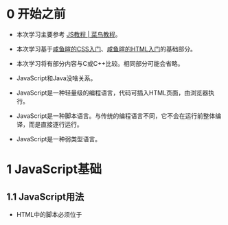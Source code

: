 
# 0 开始之前

- 本次学习主要参考 [JS教程 | 菜鸟教程](https://www.runoob.com/js/js-tutorial.html)。
- 本次学习基于[咸鱼暄的CSS入门](https://www.yuque.com/xianyuxuan/coding/css)、[咸鱼暄的HTML入门](https://www.yuque.com/xianyuxuan/coding/html)的基础部分。
- 本次学习将有部分内容与C或C++比较。相同部分可能会省略。

- JavaScript和Java没啥关系。
- JavaScript是一种轻量级的编程语言，代码可插入HTML页面，由浏览器执行。
- JavaScript是一种脚本语言。与传统的编程语言不同，它不会在运行前整体编译，而是直接逐行运行。
- JavaScript是一种弱类型语言。


# 1 JavaScript基础


## 1.1 JavaScript用法

- HTML中的脚本必须位于<script>元素内。可被放在<head>或<body>部分中。
- <script>既可以包含脚本语句，也可以通过 **src** 属性指向外部脚本文件。
- 如果使用src属性，<script>必须是空的。
- 外部JavaScript的扩展名为 **.js** 。外部脚本不能包含<script>标签。


## 1.2 JavaScript输出
JavaScript可以通过不同的方式输出数据：

   - **window.alart()** 可以弹出警告框。括号中填入要输出的变量/常量。
   - **innerHTML** 可以用来修改HTML元素的内容。这需要首先访问某个HTML元素，使用 **document.getElementById( **_**id**_ **)** 方法来访问具有特定id属性的元素。
      - 例如： `document.getElementById("name").innerHTML = 'xyx';` 

或者，使用 **this.innerHTML = **_**content**_ 来更改当前元素的内容。

   - **document.write()** 可以用来将内容写入HTML文档。括号中填入要输出的变量/常量。
      - 注意：在文档已经加载后使用此方法会讲已加载的内容覆盖。
   - **console.log()** 可以将内容写到控制台。在浏览器中使用F12启动调试模式。 


## 1.3 JavaScript基本语法


### 1.3.1 JavaScript字面量
编程语言中，一般固定值称为字面量。

      - **数字字面量    **整数/小数/科学计数
      - **字符串字面量    ** 可以使用单引号或双引号
      - **表达式字面量**     
      - **数组字面量**     如 [40, 100, 5]
      - **对象字面量**     如 { name:"xyx", age:19 }
      - **函数字面量**     如 function F(a,b) { return a + b; }


### 1.3.2 JavaScript变量
使用关键字 **var** 来定义变量，使用等号来赋值。变量的值可以为上述字面量的类型。

      - 变量名称对大小写敏感，以字母 _ $开头。
      - 重新声明变量，原来的值不会丢失。
      - 未被赋值的变量，值为 **undefined** 。


### 1.3.3 JavaScript数据类型

      - **基本类型** ：字符串（String），数字（Number），布尔型（Boolean），空（Null），未定义（Undefined）
      - **引用类型** ：对象（Object），数组（Array），函数（Function）
      - JavaScript的变量均为对象。因此声明变量时，可以使用 **new** 来定义其类型。
      - 可以使用 **typeof** 操作符来检测变量的数据类型。如：
```javascript
typeof "John"                // 返回 string 
typeof 3.14                  // 返回 number
typeof NaN                   // 返回 number
typeof false                 // 返回 boolean
typeof [1,2,3,4]             // 返回 object （数组是一种特殊的对象类型）
typeof {name:'John', age:34} // 返回 object
typeof null									 // 返回 object （null值为空（null），但类型为对象）
typeof undefined						 // 返回 undefined
typeof function f(){}				 // 返回 function
typeof new Date()						 // 返回 object
typeof /e./									 // 返回 object （正则表达式是一种特殊的对象类型）
```

         - 可以看到，其中数组、date、正则表达式等均返回对象类型，我们可以通过下面的 **constructor** 属性判断。

      - **constructor** 属性返回JavaScript变量的构造函数。如：
```javascript
"John".constructor                 // 返回函数 String()  { [native code] }
(3.14).constructor                 // 返回函数 Number()  { [native code] }
false.constructor                  // 返回函数 Boolean() { [native code] }
[1,2,3,4].constructor              // 返回函数 Array()   { [native code] }
{name:'John', age:34}.constructor  // 返回函数 Object()  { [native code] }
new Date().constructor             // 返回函数 Date()    { [native code] }
function () {}.constructor         // 返回函数 Function(){ [native code] }
/e./.constructor									 // 返回函数 RegExp()  { [native code] }
```

         - 注：其中的[native code]表示函数的表达式为已被编译为特定于处理器的机器码的代码，无法显示。
         - 对于返回的函数，我们可以使用函数的toString()方法转化为字符串，并使用字符串的indexOf()方法（返回指定字符串在字符串中首次出现的位置，如果没有找到返回-1）查看函数中是否包含字符串"Array"或"Date"等来判断。如`if(name.constructor.toString().indexOf("Array") > -1)`。
         - 关于正则表达式的更多内容，参见1.3.10。


### 1.3.4 JavaScript对象

      - 对象是拥有 **属性和方法** 的数据。
      - 对象属性即 **键值对（name:value）**。
      - 有两种方法访问对象的属性。如对于**var person = { name:"xyx", age:19 };  **：
         - **person.name    person.age**
         - **person["name"]    person['age']    **（注：JavaScript里单引号和双引号没啥区别qaq）
      - 对象中可以定义方法。如：
```javascript
var person = {
  name:"xyx",
  age:19,
	ageplus : function(x) { return 19 + x; }
};
```

      - 访问对象方法时：
         - **person.ageplus(1)** 会返回函数计算的值；
         - **person.ageplus** 会返回函数的定义（即冒号后面的东西qwq）。


### 1.3.5 JavaScript与HTML事件
HTML事件可以是浏览器事件，也可以是用户事件。常见的有：

      - **onchange** ，表单等HTML元素改变，如填写表单。在改变完成后。
      - **onclick** ，用户点击HTML元素。
      - **onmouseover** ，用户的在HTML元素上移动鼠标。
      - **onmouseout** ，用户的鼠标自HTML元素上移开。
      - **onkeydown** ，用户按下键盘按键。
      - **onload** ，浏览器已经完成页面加载。

更多事件，参见[HTML事件](https://www.runoob.com/jsref/dom-obj-event.html)。

在HTML元素中，可以添加事件属性。事件触发时，JavaScript可以执行一些代码。例如：<br />` <button onclick = "this.innerHTML='clicked'"> click </button>` <br />当然，也可以调用JavaScript方法。


### 1.3.6 JavaScript字符串

      - 单引号和双引号均可。
      - 可以用索引位置读取单个字符。如name[0]。
      - 可以添加转义字符。
      - 可以用内置属性 **length** 来计算字符串的长度。如name.length。


### 1.3.7 JavaScript运算符

      - 数字的计算、赋值同C。
      - 字符串可以直接用+号连接。
      - 字符串与数字相加返回字符串。
      - 比较运算符在C的基础上，还有===（绝对等于）和!==（不绝对等于），即==只要求值相等，而===要求值和类型都相等。
      - 逻辑运算符和C相同。


### 1.3.8 JavaScript语句

      - if-else, switch, for, while, do-while与C相同。
      - for-in语句用来循环遍历对象的属性。如：
```javascript
var person={fname:"Bill",lname:"Gates",age:56}; 
for (var x in person){ document.write(x+' '+person[x]+' '); }
```
输出为：fname Bill lname Gates age 56

      - break, continue可以如C中一样使用。但借用 **JavaScript标签** 还有以下用法：
         - 标记JavaScript语句：** _labelname_ : _statement(s)_**
         - 可以使用 **break _labelname_; **或 **continue _labelname_;** 跳出指定的代码（块）。其中带标签引用的continue语句只能用在循环中。


### 1.3.9 JavaScript类型转换

      - 转换为字符串： **String(), .toString()** 
      - 转换为数字： **Number()** 
      - 具体内容，参见[类型转换](https://www.runoob.com/js/js-type-conversion.html)。


### 1.3.10 JavaScript正则表达式

      - 正则表达式的基本语法是** /_regexp_/_modifier_ **，例如 `/xian*yu/i` 。
      - 其中 **regexp** 是正则表达式。相关知识，参见[咸鱼暄的正则表达式学习](https://www.yuque.com/xianyuxuan/coding/regexp)。
      - 其中 **modifier** 是修饰符。常见的修饰符有：
         - **i** ，ignoreCase，表示匹配大小写不敏感。
         - **g** ，global，表示全局匹配，即不在第一次匹配结束后就停止。
         - **m** ，multiline，表示执行多行匹配。
      - JavaScript中，正则表达式经常用于下列字符串方法（下面的regexp其实也可以为字符串）：
         - **search( **_**regexp **_**)** ，返回与正则表达式匹配的（第一个，如果使用了修饰符g）子串的起始位置。如果没有找到，返回-1。
         - **replace( **_**regexp, str**_ **) **，返回将与正则表达式匹配的子串替换为str后的字符串（不会改变原字符串）。 
         - **match( **_**regexp**_ **)**，如果正则表达式中含有修饰符g，则返回与正则表达式匹配的全部字符串，用逗号隔开，不添加空格。如果没有找到，返回null。
         -  **split( **_**regexp, limit**_ **)** ，返回按与正则表达式匹配的子串（被舍弃）分隔后得到的一个元素数不大于limit数组（大于limit个的部分被舍弃）。
            - 该方法中，regexp和limit都可选。
            - 没有regexp时，不做匹配。regexp=""时，在每个字符之间分隔。
            - 没有limit时，不限定数组的长度。

例如：
```javascript
var str = "XianyuXuan";
var pat1 = /xuan/i;
var pat2 = /n.?/g;
document.write (str.search(/.uXuan/) + ' ; ' + str.replace(pat1, "Xing") + ' ; ' 
              + str.match(pat2) + ' ; ' + str.split(/a|u/));
```
输出为: ** 4 ; XianyuXing ; ny,n ; Xi,ny,X,,n **。

      - 除了字符串方法，JavaScript还有专门的 **RegExp** 对象，如上例中的 **reg** 。此对象的属性与方法有：
         - 属性：
            - **constructor** ，返回正则表达式的构造函数RegExp()  { [native code] } 。参见1.3.3。
            - **global** ，返回true或false，表示正则表达式是否使用了g修饰符。
            - **ignoreCase**  ，返回true或false，表示正则表达式是否使用了i修饰符。
            - **multiline** ，返回true或false，表示正则表达式是否使用了m修饰符。
            - **source** ，返回正则表达式两个斜杠之间的内容。
            - **lastIndex** ，返回下一次匹配的起始位置。仅当有修饰符g时才可用。这个位置由exec和test方法找到，具体参见下文。
         - 方法
            - **exec( **_**str**_ **)**，返回检索到的子串。如果没有，返回null。
            - **test( **_**str**_ **)** ，返回true或false，表示是否检索到满足条件的字符串。
               - 注意：如果RegExp中没有使用g修饰符，那么每次对str使用上述两个方法时，都从字符串的开头开始查找。

如果使用了g修饰符，那么每次使用上述两个方法找到子串后，lastIndex属性就会指向子串的下一个字符的位置。如果没有找到，lastIndex属性则被重置为0。因此，可以借此遍历查找字符串中与正则表达式匹配的全部子串。

            - **toString()** ，返回正则表达式的字符串。


### 1.3.11 JavaScript错误处理

      - JavaScript引擎执行JavaScript代码时，可能会发生各种错误。此时，JavaScript引擎会停止并生成一个错误信息，称为 **抛出（throw）**一个错误。
      - **try** 语句允许我们定义在执行时进行错误测试的代码块；

**catch** 语句允许我们在try代码块发生错误时捕获异常，并执行代码块；<br />**finally** 语句允许我们在try-catch语句执行后，定义无论是否出现异常（即使try或catch中使用了return）都会执行的代码块。这常常用于还原数据。<br />**throw** 语句允许我们抛出一个自定义错误。<br />例如：
```javascript
<!DOCTYPE html>
<html>
	<head>
		<meta charset="utf-8">
		<title>XianyuXuanErrorTest</title>
		<script>
			function myFunction() {
				var message, x, i;
				document.getElementById("message").innerHTML = "";
				x = document.getElementById("demo").value;
				try { 
					if(x == 1) throw "cannot be 1";
					if(x == 2) tr;
					i = 1 / x;
					return;
				}catch(err) {
					document.getElementById("message").innerHTML = "error: " + err;
				}finally{
					document.getElementById("xValue").innerHTML = i;
					document.getElementById("demo").value = "";
				}
			}
		</script>
	</head>
	<body>
		<input id="demo" type="text">
		<button type="button" onclick="myFunction()">输入</button>
		<p id="message"></p>
		<p id="xValue"></p>
	</body>
</html>
```
在此文本框中输入0, 1, 2, 3得到的结果分别是

| 0 | Infinity |
| ---: | --- |
| 1 | error: cannot be 1<br />undefined |
| 2 | error: ReferenceError: tr is not defined<br />undefined |
| 3 | 0.3333333333333333 |

说明：

      - 对于输入0，在JavaScript中，除以0并不被认为是错误。非零数除以0得到的结果为 **Infinity（无限）** ，0除以0得到的结果为 **NaN** 。同时我们注意到，虽然try的最后使用了return退出了myFunction函数，但finally仍然得到了执行。
      - 对于输入1，我们抛出了自定义错误 **cannot be 1** 。catch语句捕获了这一错误并存储到了err中，随后输出。我们也注意到，虽然出现了错误，但finally仍然得到了执行。
      - 对于输入2，我们在2的语句中写入了错误的语句 **tr;** ，JavaScript引擎发现了这一错误并抛出，随后被catch捕获并输出。同样地，虽然出现了错误，finally语句也得到了执行。
         - 这也印证了：JavaScript不会在运行前进行统一的编译，而是逐行进行。否则在其他情况下也会出现同输入2的报错。
      - 对于输入3，程序正常运行。并同1，虽然try的最后使用了return，finally仍然得到了执行。


### 1.3.12 JavaScript变量提升

      - JavaScript中，函数与变量的声明都将被提到所在作用域的最顶部。因此，JavaScript中的变量和函数可以先使用后定义。
      - JavaScript中，变量的声明会提升，但其初始化不会提升。
      - 虽然如此，使用未声明的变量和函数是不被推荐的。


### 1.3.13 JavaScript严格模式
在脚本或函数的头部添加 **"use strict";** 表达式来声明所在作用域使用严格模式。在严格模式下的部分限制包括：

      - 不允许使用未声明的变量（包括对象、函数等）；
      - 不允许删除变量（包括对象、函数等）；
      - 不允许变量（包括对象、函数等）重名；
      - 更多限制，参见[严格模式](https://www.runoob.com/js/js-strict.html)。


### 1.3.14 其他语法规则与注意事项

      - 在JavaScript中， **分号是可选的** 。如果一句 **完整的语句** 后面进行了换行，则JavaScript会自动关闭这条语句（相当于自动补全一个分号）。例如在下面的4段代码中：
```javascript
/*  (1)  */
	var a = 10;
	return a;
/*	(2)	 */
	var a = 10
  return a
/*	(3)  */
	var
  	a = 10
  return a;
/*	(4)	 */
	var a = 10;
	return
		a;
```
这四段代码都是正确的，其中2、3段代码与第1段代码 **完全等价** ，而第4段代码虽然a也被赋值为了10，但返回值为 **undefined** 。这是因为：

         - 对于5,6行，每行都可以是一个完整的语句，JavaScript会分别关闭这两条语句，即与（1）等价。
         - 对于第8行， `var` 不能成为一个完整的语句，因此JavaScript会尝试继续读取下一行的语句，读到第9行后， `var a = 10` 可以成为一个完整的语句，JavaScript自动关闭这条语句，与（1）等价。
         - 但是对于第13行， `return` **可以被认为是** 一条完整的语句，因此JavaScript自动关闭了这条语句： `return;` 因此返回值为 **undefined** 。

因此，为了代码的正确性和可读性，请正确使用分号和换行。

      - 在各个代码块中JavaScript不会创建一个新的作用域，一般各个代码块的作用域都是全局的。例如：
```javascript
for (var i = 0; i < 10; i++) {}
document.getElementById("demo").innerHTML = i;
```
输出的结果为10而不是undefined。


# 2 JavaScript实用与进阶（未完成）




